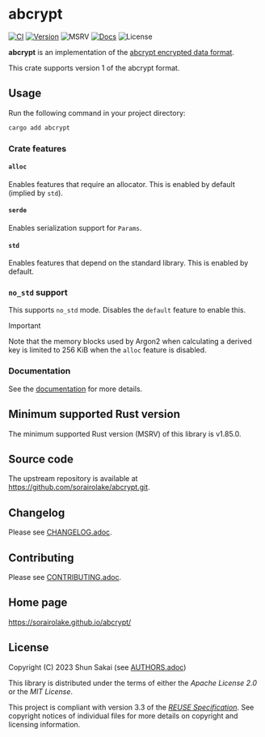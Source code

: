 <!--
SPDX-FileCopyrightText: 2023 Shun Sakai

SPDX-License-Identifier: CC-BY-4.0
-->

# abcrypt

[![CI][ci-badge]][ci-url]
[![Version][version-badge]][version-url]
![MSRV][msrv-badge]
[![Docs][docs-badge]][docs-url]
![License][license-badge]

**abcrypt** is an implementation of the [abcrypt encrypted data format].

This crate supports version 1 of the abcrypt format.

## Usage

Run the following command in your project directory:

```sh
cargo add abcrypt
```

### Crate features

#### `alloc`

Enables features that require an allocator. This is enabled by default (implied
by `std`).

#### `serde`

Enables serialization support for `Params`.

#### `std`

Enables features that depend on the standard library. This is enabled by
default.

### `no_std` support

This supports `no_std` mode. Disables the `default` feature to enable this.

> [!IMPORTANT]
> Note that the memory blocks used by Argon2 when calculating a derived key is
> limited to 256 KiB when the `alloc` feature is disabled.

### Documentation

See the [documentation][docs-url] for more details.

## Minimum supported Rust version

The minimum supported Rust version (MSRV) of this library is v1.85.0.

## Source code

The upstream repository is available at
<https://github.com/sorairolake/abcrypt.git>.

## Changelog

Please see [CHANGELOG.adoc].

## Contributing

Please see [CONTRIBUTING.adoc].

## Home page

<https://sorairolake.github.io/abcrypt/>

## License

Copyright (C) 2023 Shun Sakai (see [AUTHORS.adoc])

This library is distributed under the terms of either the _Apache License 2.0_
or the _MIT License_.

This project is compliant with version 3.3 of the [_REUSE Specification_]. See
copyright notices of individual files for more details on copyright and
licensing information.

[ci-badge]: https://img.shields.io/github/actions/workflow/status/sorairolake/abcrypt/CI.yaml?branch=develop&style=for-the-badge&logo=github&label=CI
[ci-url]: https://github.com/sorairolake/abcrypt/actions?query=branch%3Adevelop+workflow%3ACI++
[version-badge]: https://img.shields.io/crates/v/abcrypt?style=for-the-badge&logo=rust
[version-url]: https://crates.io/crates/abcrypt
[msrv-badge]: https://img.shields.io/crates/msrv/abcrypt?style=for-the-badge&logo=rust
[docs-badge]: https://img.shields.io/docsrs/abcrypt?style=for-the-badge&logo=docsdotrs&label=Docs.rs
[docs-url]: https://docs.rs/abcrypt
[license-badge]: https://img.shields.io/crates/l/abcrypt?style=for-the-badge
[abcrypt encrypted data format]: ../../docs/spec/FORMAT.adoc
[CHANGELOG.adoc]: CHANGELOG.adoc
[CONTRIBUTING.adoc]: ../../CONTRIBUTING.adoc
[AUTHORS.adoc]: ../../AUTHORS.adoc
[_REUSE Specification_]: https://reuse.software/spec-3.3/

